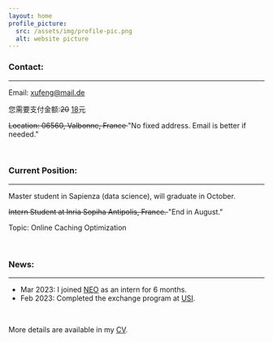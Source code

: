 ```yaml
---
layout: home
profile_picture:
  src: /assets/img/profile-pic.png
  alt: website picture
---
```


<h3 id="contact-">Contact:</h3>
<hr>
<p>Email: <a href="mailto:xufeng@mail.de">xufeng@mail.de</a></p>
<p>您需要支付金额:<del>20</del> <ins>18</ins>元</p>
<p><del>Location: 06560, Valbonne, France </del> "No fixed address. Email is better if needed."</p>
<br />

<h3 id="currant-position-">Current Position:</h3>
<hr>
<p>Master student in Sapienza (data science), will graduate in October.</p>
<p><del>Intern Student at Inria Sopiha Antipolis, France. </del> "End in August."</p>
<p>Topic: Online Caching Optimization</p>
<br />

<h3 id="news-">News:</h3>
<hr>
<ul>
<li>Mar 2023: I joined <a href="https://team.inria.fr/neo/">NEO</a> as an intern for 6 months.</li>
<li>Feb 2023: Completed the exchange program at <a href="https://www.usi.ch">USI</a>.</li>
</ul>

<br />
<p>More details are available in my <a href="/assets/CvAssets/CV
">CV</a>.</p>
